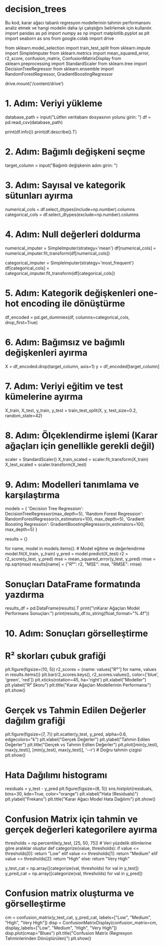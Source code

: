 # decision_trees
Bu kod, karar ağacı tabanlı regresyon modellerinin tahmin performansını analiz etmek ve hangi modelin daha iyi çalıştığını belirlemek için kullanılır.
import pandas as pd
import numpy as np
import matplotlib.pyplot as plt
import seaborn as sns
from google.colab import drive

from sklearn.model_selection import train_test_split
from sklearn.impute import SimpleImputer
from sklearn.metrics import mean_squared_error, r2_score, confusion_matrix, ConfusionMatrixDisplay
from sklearn.preprocessing import StandardScaler
from sklearn.tree import DecisionTreeRegressor
from sklearn.ensemble import RandomForestRegressor, GradientBoostingRegressor

drive.mount('/content/drive')

# 1. Adım: Veriyi yükleme
database_path = input("Lütfen veritabanı dosyasının yolunu girin: ")
df = pd.read_csv(database_path)

print(df.info())
print(df.describe().T)

# 2. Adım: Bağımlı değişkeni seçme
target_column = input("Bağımlı değişkenin adını girin: ")

# 3. Adım: Sayısal ve kategorik sütunları ayırma
numerical_cols = df.select_dtypes(include=np.number).columns
categorical_cols = df.select_dtypes(exclude=np.number).columns

# 4. Adım: Null değerleri doldurma
numerical_imputer = SimpleImputer(strategy='mean')
df[numerical_cols] = numerical_imputer.fit_transform(df[numerical_cols])

categorical_imputer = SimpleImputer(strategy='most_frequent')
df[categorical_cols] = categorical_imputer.fit_transform(df[categorical_cols])

# 5. Adım: Kategorik değişkenleri one-hot encoding ile dönüştürme
df_encoded = pd.get_dummies(df, columns=categorical_cols, drop_first=True)

# 6. Adım: Bağımsız ve bağımlı değişkenleri ayırma
X = df_encoded.drop(target_column, axis=1)
y = df_encoded[target_column]

# 7. Adım: Veriyi eğitim ve test kümelerine ayırma
X_train, X_test, y_train, y_test = train_test_split(X, y, test_size=0.2, random_state=42)

# 8. Adım: Ölçeklendirme işlemi (Karar ağaçları için genellikle gerekli değil)
scaler = StandardScaler()
X_train_scaled = scaler.fit_transform(X_train)
X_test_scaled = scaler.transform(X_test)

# 9. Adım: Modelleri tanımlama ve karşılaştırma
models = {
    'Decision Tree Regression': DecisionTreeRegressor(max_depth=5),
    'Random Forest Regression': RandomForestRegressor(n_estimators=100, max_depth=5),
    'Gradient Boosting Regression': GradientBoostingRegressor(n_estimators=100, max_depth=5)
}

results = {}

for name, model in models.items():
    # Model eğitme ve değerlendirme
    model.fit(X_train, y_train)
    y_pred = model.predict(X_test)
    r2 = r2_score(y_test, y_pred)
    mse = mean_squared_error(y_test, y_pred)
    rmse = np.sqrt(mse)
    results[name] = {"R²": r2, "MSE": mse, "RMSE": rmse}

# Sonuçları DataFrame formatında yazdırma
results_df = pd.DataFrame(results).T
print("\nKarar Ağaçları Model Performans Sonuçları:")
print(results_df.to_string(float_format="%.4f"))

# 10. Adım: Sonuçları görselleştirme

# R² skorları çubuk grafiği
plt.figure(figsize=(10, 5))
r2_scores = {name: values["R²"] for name, values in results.items()}
plt.bar(r2_scores.keys(), r2_scores.values(), color=['blue', 'green', 'red'])
plt.xticks(rotation=45, ha='right')
plt.xlabel("Modeller")
plt.ylabel("R² Skoru")
plt.title("Karar Ağaçları Modellerinin Performansı")
plt.show()

# Gerçek vs Tahmin Edilen Değerler dağılım grafiği
plt.figure(figsize=(7, 7))
plt.scatter(y_test, y_pred, alpha=0.6, edgecolors="k")
plt.xlabel("Gerçek Değerler")
plt.ylabel("Tahmin Edilen Değerler")
plt.title("Gerçek vs Tahmin Edilen Değerler")
plt.plot([min(y_test), max(y_test)], [min(y_test), max(y_test)], '--r')  # Doğru tahmin çizgisi
plt.show()

# Hata Dağılımı histogramı
residuals = y_test - y_pred
plt.figure(figsize=(8, 5))
sns.histplot(residuals, bins=30, kde=True, color="orange")
plt.xlabel("Hata (Residuals)")
plt.ylabel("Frekans")
plt.title("Karar Ağacı Model Hata Dağılımı")
plt.show()

# Confusion Matrix için tahmin ve gerçek değerleri kategorilere ayırma
thresholds = np.percentile(y_test, [25, 50, 75])  # Veri yüzdelik dilimlerine göre aralıklar oluştur
def categorize(value, thresholds):
    if value <= thresholds[0]:
        return "Low"
    elif value <= thresholds[1]:
        return "Medium"
    elif value <= thresholds[2]:
        return "High"
    else:
        return "Very High"

y_test_cat = np.array([categorize(val, thresholds) for val in y_test])
y_pred_cat = np.array([categorize(val, thresholds) for val in y_pred])

# Confusion matrix oluşturma ve görselleştirme
cm = confusion_matrix(y_test_cat, y_pred_cat, labels=["Low", "Medium", "High", "Very High"])
disp = ConfusionMatrixDisplay(confusion_matrix=cm, display_labels=["Low", "Medium", "High", "Very High"])
disp.plot(cmap="Blues")
plt.title("Confusion Matrix (Regresyon Tahminlerinden Dönüştürülen)")
plt.show()
